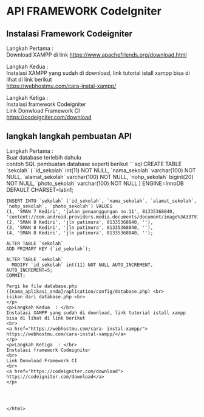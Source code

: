 <html>
  <h1>API FRAMEWORK CodeIgniter</h1>
  <h2>Instalasi Framework Codeigniter</h2>
  <p>Langkah Pertama  :</br>
  Download XAMPP di link <a href = "https://www.apachefriends.org/download.html">https://www.apachefriends.org/download.html</a>
  </p>
  <p>Langkah Kedua  : </br>
  Instalasi XAMPP yang sudah di download, link tutorial istall xampp bisa di lihat di link berikut 
  <br>
  <a href="https://webhostmu.com/cara- instal-xampp/"> 
  https://webhostmu.com/cara-instal-xampp/</a>
  </p>
  <p>Langkah Ketiga  : </br>
  Instalasi framework Codeigniter 
  <br> 
  Link Donwload Framework CI
  <br>
  <a href="https://codeigniter.com/download">
  https://codeigniter.com/download</a>
  </p>
  
  <h2>langkah langkah pembuatan API</h2>
  <p>Langkah Pertama  :<br>
  Buat database terlebih dahulu <br>
  contoh SQL pembuatan database seperti berikut 
  ```sql
    CREATE TABLE `sekolah` (
    `id_sekolah` int(11) NOT NULL,
    `nama_sekolah` varchar(100) NOT NULL,
    `alamat_sekolah` varchar(100) NOT NULL,
    `nohp_sekolah` bigint(20) NOT NULL,
    `photo_sekolah` varchar(100) NOT NULL
    ) ENGINE=InnoDB DEFAULT CHARSET=latin1;

    INSERT INTO `sekolah` (`id_sekolah`, `nama_sekolah`, `alamat_sekolah`, `nohp_sekolah`, `photo_sekolah`) VALUES
    (1, 'SMAN 7 Kediri', 'jalan penaanggungan no.11', 81335368840,      'content://com.android.providers.media.documents/document/image%3A337917'),
    (2, 'SMAN 8 Kediri', 'jln patimura', 81335368840, ''),
    (3, 'SMAN 8 Kediri', 'jln patimura', 81335368840, ''),
    (4, 'SMAN 8 Kediri', 'jln patimura', 81335368840, '');

    ALTER TABLE `sekolah`
    ADD PRIMARY KEY (`id_sekolah`);

    ALTER TABLE `sekolah`
      MODIFY `id_sekolah` int(11) NOT NULL AUTO_INCREMENT, AUTO_INCREMENT=5;
    COMMIT;
  ```
  Pergi ke file database.php ({nama_aplikasi_anda}/aplication/config/database.php) <br>
  isikan dari database.php <br>
  </p>
  <p>Langkah Kedua  : </br>
  Instalasi XAMPP yang sudah di download, link tutorial istall xampp bisa di lihat di link berikut 
  <br>
  <a href="https://webhostmu.com/cara- instal-xampp/"> 
  https://webhostmu.com/cara-instal-xampp/</a>
  </p>
  <p>Langkah Ketiga  : </br>
  Instalasi framework Codeigniter 
  <br> 
  Link Donwload Framework CI
  <br>
  <a href="https://codeigniter.com/download">
  https://codeigniter.com/download</a>
  </p>
  
  
  
  
</html> 
